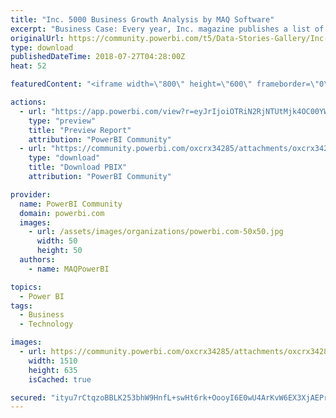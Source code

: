 ```yaml
---
title: "Inc. 5000 Business Growth Analysis by MAQ Software"
excerpt: "Business Case: Every year, Inc. magazine publishes a list of the 5,000 fastest growing private companies in America. The list, called the Inc. 5000,"
originalUrl: https://community.powerbi.com/t5/Data-Stories-Gallery/Inc-5000-Business-Growth-Analysis-by-MAQ-Software/m-p/473764
type: download
publishedDateTime: 2018-07-27T04:28:00Z
heat: 52

featuredContent: "<iframe width=\"800\" height=\"600\" frameborder=\"0\" src=\"https://app.powerbi.com/view?r=eyJrIjoiOTRiN2RjNTUtMjk4OC00YWY1LWE1YWUtY2Q5MzFkOGQ2NjYyIiwidCI6ImU0ZDk4ZGQyLTkxOTktNDJlNS1iYThiLWRhM2U3NjNlZGUyZSIsImMiOjZ9\"></iframe>"

actions:
  - url: "https://app.powerbi.com/view?r=eyJrIjoiOTRiN2RjNTUtMjk4OC00YWY1LWE1YWUtY2Q5MzFkOGQ2NjYyIiwidCI6ImU0ZDk4ZGQyLTkxOTktNDJlNS1iYThiLWRhM2U3NjNlZGUyZSIsImMiOjZ9"
    type: "preview"
    title: "Preview Report"
    attribution: "PowerBI Community"
  - url: "https://community.powerbi.com/oxcrx34285/attachments/oxcrx34285/DataStoriesGallery/2111/2/Inc5000_Analysis_Prod.pbix"
    type: "download"
    title: "Download PBIX"
    attribution: "PowerBI Community"

provider:
  name: PowerBI Community
  domain: powerbi.com
  images:
    - url: /assets/images/organizations/powerbi.com-50x50.jpg
      width: 50
      height: 50
  authors:
    - name: MAQPowerBI

topics:
  - Power BI
tags:
  - Business
  - Technology

images:
  - url: https://community.powerbi.com/oxcrx34285/attachments/oxcrx34285/DataStoriesGallery/2111/1/inc-5000-body-2.png
    width: 1510
    height: 635
    isCached: true

secured: "ityu7rCtqzoBBLK253bhW9HnfL+swHt6rk+OooyI6E0wU4ArKvW6EX3XjAEPrNXVv2OBZVW0xfiG0fAjcQFl0RiWrNttQJRz3oRgqf8CMMX3LdGTNXkV2Jl6M+t+2+R/EzHCP2Sa9l7wlfkeF1/v7hfd1gGRZIzhOqz/U8WPnEBWYcBqXTSlt2OGRc3j77farWOef3CL0IM8NXwb3m6kMd1x1oWqAAZ5fIdczTOn7+BvFgV9CWMEL1EwaBAsNWMZ5Xcnit1fGgfBiWUGA8cjHbi5y0JqxSO8z/jWwOvKrcYKbqvbfE/q9f16az+2i+WLes5t3FdGEJgtnOMe4WN3/K5nY+HQQ2P7LbIqqdkNlgHwdJaRi1w76Xw3Uos/Sdck;WMr6ydAQ/3u8EQjwjsiFvg=="
---
```


